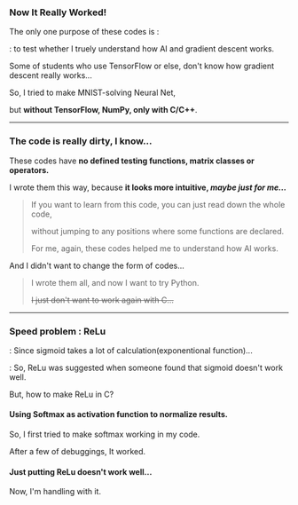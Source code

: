 ### Now It Really Worked!

The only one purpose of these codes is :

: to test whether I truely understand how AI and gradient descent works.

Some of students who use TensorFlow or else, don't know how gradient descent really works...

So, I tried to make MNIST-solving Neural Net,

but **without TensorFlow, NumPy, only with C/C++**.

---

### The code is really dirty, I know...

These codes have **no defined testing functions, matrix classes or operators.**

I wrote them this way, because **it looks more intuitive, *maybe just for me...***

> If you want to learn from this code, you can just read down the whole code,
>
> without jumping to any positions where some functions are declared.
>
> For me, again, these codes helped me to understand how AI works.

And I didn't want to change the form of codes...

> I wrote them all, and now I want to try Python.
>
> ~~I just don't want to work again with C...~~

---

### Speed problem : ReLu

: Since sigmoid takes a lot of calculation(exponentional function)...

: So, ReLu was suggested when someone found that sigmoid doesn't work well.

But, how to make ReLu in C?

#### Using Softmax as activation function to normalize results.

So, I first tried to make softmax working in my code.

After a few of debuggings, It worked.

#### Just putting ReLu doesn't work well...

Now, I'm handling with it.
